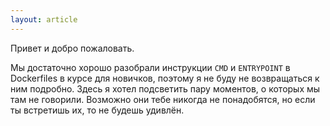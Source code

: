 ```yaml
---
layout: article
---
```

Привет и добро пожаловать. 

Мы достаточно хорошо разобрали инструкции `CMD` и `ENTRYPOINT` в Dockerfiles в курсе для новичков, поэтому я не буду не возвращаться к ним подробно. Здесь я хотел подсветить пару моментов, о которых мы там не говорили. Возможно они тебе никогда не понадобятся, но если ты встретишь их, то не будешь удивлён.
